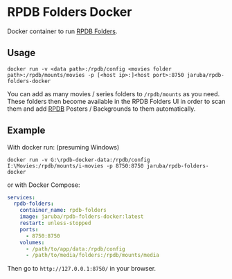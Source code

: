 # RPDB Folders Docker

Docker container to run [RPDB Folders](https://github.com/jaruba/rpdb-folders/).

## Usage

`docker run -v <data path>:/rpdb/config <movies folder path>:/rpdb/mounts/movies -p [<host ip>:]<host port>:8750 jaruba/rpdb-folders-docker`

You can add as many movies / series folders to `/rpdb/mounts` as you need. These folders then become available in the RPDB Folders UI in order to scan them and add [RPDB](https://ratingposterdb.com/) Posters / Backgrounds to them automatically.

## Example

With docker run: (presuming Windows)

`docker run -v G:\rpdb-docker-data:/rpdb/config I:\Movies:/rpdb/mounts/i-movies -p 8750:8750 jaruba/rpdb-folders-docker`

or with Docker Compose:
```yaml
services:
  rpdb-folders:
    container_name: rpdb-folders
    image: jaruba/rpdb-folders-docker:latest
    restart: unless-stopped
    ports:
      - 8750:8750
    volumes:
      - /path/to/app/data:/rpdb/config
      - /path/to/media/folders:/rpdb/mounts/media
```

Then go to `http://127.0.0.1:8750/` in your browser.
